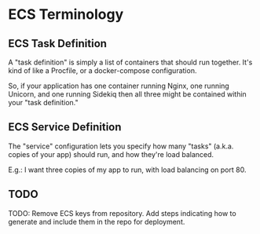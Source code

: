 # ECS Terminology

## ECS Task Definition

A "task definition" is simply a list of containers that should run together. It's kind of like a Procfile, or a docker-compose configuration.

So, if your application has one container running Nginx, one running Unicorn, and one running Sidekiq then all three might be contained within your "task definition."

## ECS Service Definition

The "service" configuration lets you specify how many "tasks" (a.k.a. copies of your app) should run, and how they're load balanced.

E.g.: I want three copies of my app to run, with load balancing on port 80.

## TODO

TODO: Remove ECS keys from repository. Add steps indicating how to generate and include them in the repo for deployment.
